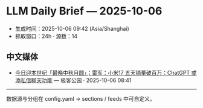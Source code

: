 # LLM Daily Brief — 2025-10-06

- 生成时间：2025-10-06 09:42 (Asia/Shanghai)
- 抓取窗口：24h · 源数：14


## 中文媒体

- [今日迎本世纪「最晚中秋月圆」；雷军：小米17 五天销量破百万；ChatGPT 或添私信聊天功能](http://www.geekpark.net/news/354774) — 极客公园 · 2025-10-06 08:41

---
数据源与分组在 config.yaml → sections / feeds 中可自定义。